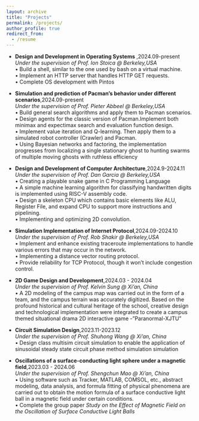```yaml
---
layout: archive
title: "Projects"
permalink: /projects/
author_profile: true
redirect_from:
  - /resume
---
```

* **Design and Development in Operating Systems** ,2024.09-present    
  *Under the supervision of Prof. Ion Stoica @ Berkeley,USA*      
  • Build a shell, similar to the one used by bash on a virtual machine.  
  • Implement an HTTP server that handles HTTP GET requests.   
  • Complete OS development with Pintos       
  
* **Simulation and prediction of Pacman’s behavior under different scenarios**,2024.09-present   
  *Under the supervision of Prof. Pieter Abbeel @ Berkeley,USA*   
  • Build general search algorithms and apply them to Pacman scenarios.    
  • Design agents for the classic version of Pacman.Implement both minimax and expectimax search and evaluation function design.     
  • Implement value iteration and Q-learning. Then apply them to a simulated robot controller (Crawler) and Pacman.      
  • Using Bayesian networks and factoring, the implementation progresses from localizing a single stationary ghost to hunting swarms of multiple moving ghosts with ruthless efficiency      

* **Design and Development of Computer Architecture**,2024.9-2024.11   
  *Under the supervision of Prof. Dan Garcia @ Berkeley,USA*    
  • Creating a playable snake game in C Programming Language    
  • A simple machine learning algorithm for classifying handwritten digits is implemented using RISC-V assembly code.   
  • Design a skeleton CPU which contains basic elements like ALU, Register File, and expand CPU to support more instructions and pipelining.     
  • Implementing and optimizing 2D convolution.     

* **Simulation Implementation of Internet Protocol**,2024.09-2024.10         
  *Under the supervision of Prof. Rob Shakir @ Berkeley,USA*           
  • Implement and enhance existing traceroute implementations to handle various errors that may occur in the network.       
  • Implementing a distance vector routing protocol.       
  • Provide reliability for TCP Protocol, though it won’t include congestion control.       

* **2D Game Design and Development**,2024.03 - 2024.04          
  *Under the supervision of Prof. Kelvin Sung @ Xi’an, China*        
  • A 2D modeling of the campus map was carried out in the form of a team, and the campus terrain was accurately digitized. Based on the profound historical and cultural heritage of the school, creative design and technological implementation were integrated to create a campus themed situational drama 2D interactive game -”Paranormal-XJTU”

* **Circuit Simulation Design**,2023.11-2023.12        
  *Under the supervision of Prof. Shuhong Wang @ Xi’an, China*         
  • Design class multisim circuit simulation to enable the application of sinusoidal steady state circuit phase method simulation simulation

* **Oscillations of a surface-conducting light sphere under a magnetic field**,2023.03 - 2024.06          
  *Under the supervision of Prof. Shengchun Mao @ Xi’an, China*         
  • Using software such as Tracker, MATLAB, COMSOL, etc., abstract modeling, data analysis, and formula fitting of physical phenomena are carried out to obtain the motion formula of a surface conductive light ball in a magnetic field under certain conditions.          
  • Complete the group paper *Study on the Effect of Magnetic Field on the Oscillation of Surface Conductive Light Balls*         

